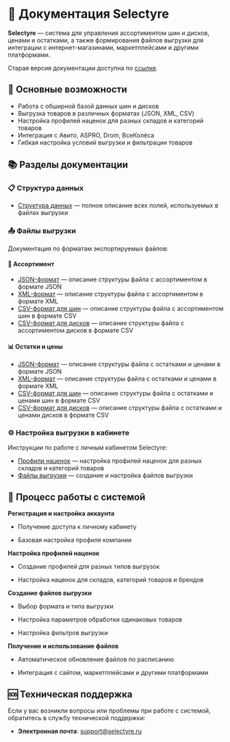 # 🚗 Документация Selectyre

**Selectyre** — система для управления ассортиментом шин и дисков, ценами и остатками, а также формирования файлов выгрузки для интеграции с интернет-магазинами, маркетплейсами и другими платформами.

Старая версия документации доступна по [ссылке](https://old-docs.selectyre.ru).


## 🧩 Основные возможности

- Работа с обширной базой данных шин и дисков
- Выгрузка товаров в различных форматах (JSON, XML, CSV)
- Настройка профилей наценок для разных складов и категорий товаров
- Интеграция с Авито, ASPRO, Drom, ВсеКолёса
- Гибкая настройка условий выгрузки и фильтрации товаров

## 📚 Разделы документации

### 📋 Структура данных

- [Структура данных](files/data_structure.md) — полное описание всех полей, используемых в файлах выгрузки

### 📤 Файлы выгрузки

Документация по форматам экспортируемых файлов:

#### 🛞 Ассортимент

- [JSON-формат](files/assortment/json.md) — описание структуры файла с ассортиментом в формате JSON
- [XML-формат](files/assortment/xml.md) — описание структуры файла с ассортиментом в формате XML
- [CSV-формат для шин](files/assortment/csv_tires.md) — описание структуры файла с ассортиментом шин в формате CSV
- [CSV-формат для дисков](files/assortment/csv_wheels.md) — описание структуры файла с ассортиментом дисков в формате CSV

#### 📊 Остатки и цены

- [JSON-формат](files/availability/json.md) — описание структуры файла с остатками и ценами в формате JSON
- [XML-формат](files/availability/xml.md) — описание структуры файла с остатками и ценами в формате XML
- [CSV-формат для шин](files/availability/csv_tires.md) — описание структуры файла с остатками и ценами шин в формате CSV
- [CSV-формат для дисков](files/availability/csv_wheels.md) — описание структуры файла с остатками и ценами дисков в формате CSV

### ⚙️ Настройка выгрузки в кабинете

Инструкции по работе с личным кабинетом Selectyre:

- [Профили наценок](settings/profiles.md) — настройка профилей наценок для разных складов и категорий товаров
- [Файлы выгрузки](settings/export_files.md) — создание и настройка файлов выгрузки

## 🔄 Процесс работы с системой

**Регистрация и настройка аккаунта**

   - Получение доступа к личному кабинету
   
   - Базовая настройка профиля компании

**Настройка профилей наценок**

   - Создание профилей для разных типов выгрузок

   - Настройка наценок для складов, категорий товаров и брендов

**Создание файлов выгрузки**

   - Выбор формата и типа выгрузки

   - Настройка параметров обработки одинаковых товаров

   - Настройка фильтров выгрузки

**Получение и использование файлов**

   - Автоматическое обновление файлов по расписанию

   - Интеграция с сайтом, маркетплейсами и другими платформами

## 🆘 Техническая поддержка

Если у вас возникли вопросы или проблемы при работе с системой, обратитесь в службу технической поддержки:

- **Электронная почта**: support@selectyre.ru
